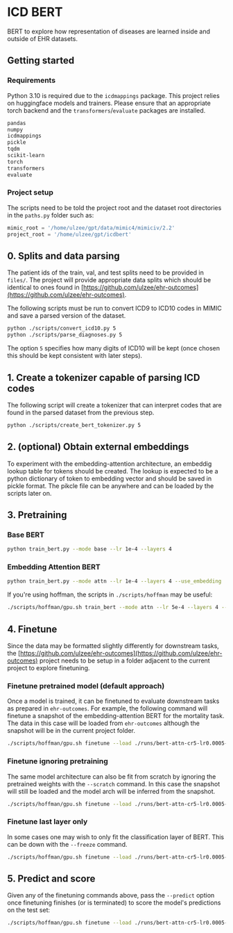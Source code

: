 # ICD BERT

BERT to explore how representation of diseases are learned inside and outside of EHR datasets.

## Getting started

### Requirements
Python 3.10 is required due to the `icdmappings` package. This project relies on huggingface models and trainers. Please ensure that an appropriate torch backend and the `transformers`/`evaluate` packages are installed.

```bash
pandas
numpy
icdmappings
pickle
tqdm
scikit-learn
torch
transformers
evaluate
```

### Project setup

The scripts need to be told the project root and the dataset root directories in the `paths.py` folder such as:

```python
mimic_root = '/home/ulzee/gpt/data/mimic4/mimiciv/2.2'
project_root = '/home/ulzee/gpt/icdbert'
```



## 0. Splits and data parsing

The patient ids of the train, val, and test splits need to be provided in `files/`. The project will provide appropriate data splits which should be identical to ones found in [https://github.com/ulzee/ehr-outcomes](https://github.com/ulzee/ehr-outcomes).

The following scripts must be run to convert ICD9 to ICD10 codes in MIMIC and save a parsed version of the dataset.

```bash
python ./scripts/convert_icd10.py 5
python ./scripts/parse_diagnoses.py 5
```

The option `5` specifies how many digits of ICD10 will be kept (once chosen this should be kept consistent with later steps).


## 1. Create a tokenizer capable of parsing ICD codes

The following script will create a tokenizer that can interpret codes that are found in the parsed dataset from the previous step.

```bash
python ./scripts/create_bert_tokenizer.py 5
```

## 2. (optional) Obtain external embeddings

To experiment with the embedding-attention architecture, an embeddig lookup table for tokens should be created. The lookup is expected to be a python dictionary of token to embedding vector and should be saved in pickle format.
The pikcle file can be anywhere and can be loaded by the scripts later on.

## 3. Pretraining

### Base BERT
```bash
python train_bert.py --mode base --lr 1e-4 --layers 4
```

### Embedding Attention BERT
```bash
python train_bert.py --mode attn --lr 1e-4 --layers 4 --use_embedding ./icd10/embeddings/hug/microsoft--biogpt_hidden_collated.pk
```

If you're using hoffman, the scripts in `./scripts/hoffman` may be useful:
```bash
./scripts/hoffman/gpu.sh train_bert --mode attn --lr 5e-4 --layers 4 --disable_visible_devices --use_embedding /u/home/u/ulzee/gpt/data/icd10/embeddings/hug/microsoft--biogpt_hidden_collated.pk
```

## 4. Finetune

Since the data may be formatted slightly differently for downstream tasks, the [https://github.com/ulzee/ehr-outcomes](https://github.com/ulzee/ehr-outcomes) project needs to be setup in a folder adjacent to the current project to explore finetuning.

### Finetune pretrained model (default approach)

Once a model is trained, it can be finetuned to evaluate downstream tasks as prepared in `ehr-outcomes`. For example, the following command will finetune a snapshot of the embedding-attention BERT for the mortality task. The data in this case will be loaded from `ehr-outcomes` although the snapshot will be in the current project folder.

```bash
./scripts/hoffman/gpu.sh finetune --load ./runs/bert-attn-cr5-lr0.0005-e192-layers4-h1_Ot53O/checkpoint-50000 --task mortality --lr 1e-5
```

### Finetune ignoring pretraining

The same model architecture can also be fit from scratch by ignoring the pretrained weights with the `--scratch` command. In this case the snapshot will still be loaded and the model arch will be inferred from the snapshot.

```bash
./scripts/hoffman/gpu.sh finetune --load ./runs/bert-attn-cr5-lr0.0005-e192-layers4-h1_Ot53O/checkpoint-50000 --task mortality --lr 1e-5 --scratch
```

### Finetune last layer only

In some cases one may wish to only fit the classification layer of BERT. This can be down with the `--freeze` command.

```bash
./scripts/hoffman/gpu.sh finetune --load ./runs/bert-attn-cr5-lr0.0005-e192-layers4-h1_Ot53O/checkpoint-50000 --task mortality --lr 1e-5 --freeze
```

## 5. Predict and score

Given any of the finetuning commands above, pass the `--predict` option once finetuning finishes (or is terminated) to score the model's predictions on the test set:

```bash
./scripts/hoffman/gpu.sh finetune --load ./runs/bert-attn-cr5-lr0.0005-e192-layers4-h1_Ot53O/checkpoint-50000 --task mortality --lr 1e-5 --predict
```